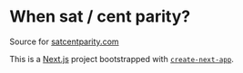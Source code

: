 # When sat / cent parity?

Source for [satcentparity.com](satcentparity.com/)

This is a [Next.js](https://nextjs.org/) project bootstrapped with [`create-next-app`](https://github.com/vercel/next.js/tree/canary/packages/create-next-app).

